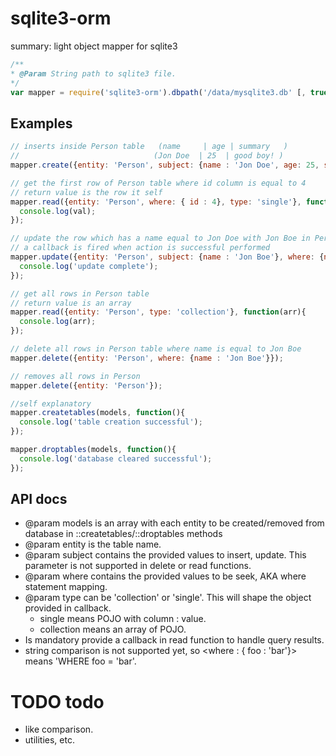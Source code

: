 # sqlite3-orm
summary: light object mapper for sqlite3

```javascript
/**
* @Param String path to sqlite3 file.
*/
var mapper = require('sqlite3-orm').dbpath('/data/mysqlite3.db' [, true (debug)]);

```
## Examples

```javascript
// inserts inside Person table   (name     | age | summary   )
//                              (Jon Doe  | 25  | good boy! )
mapper.create({entity: 'Person', subject: {name : 'Jon Doe', age: 25, summary : 'good boy!'}});

// get the first row of Person table where id column is equal to 4
// return value is the row it self
mapper.read({entity: 'Person', where: { id : 4}, type: 'single'}, function(val){
  console.log(val);
});

// update the row which has a name equal to Jon Doe with Jon Boe in Person table
// a callback is fired when action is successful performed
mapper.update({entity: 'Person', subject: {name : 'Jon Boe'}, where: {name : 'Jon Doe'}}, function(){
  console.log('update complete');
});

// get all rows in Person table
// return value is an array
mapper.read({entity: 'Person', type: 'collection'}, function(arr){
  console.log(arr);
});

// delete all rows in Person table where name is equal to Jon Boe
mapper.delete({entity: 'Person', where: {name : 'Jon Boe'}});

// removes all rows in Person
mapper.delete({entity: 'Person'});

//self explanatory
mapper.createtables(models, function(){
  console.log('table creation successful');
});

mapper.droptables(models, function(){
  console.log('database cleared successful');
});

```



## API docs
- @param models is an array with each entity to be created/removed from database in ::createtables/::droptables methods
- @param entity is the table name.
- @param subject contains the provided values to insert, update. This parameter is not supported in delete or read functions.
- @param where contains the provided values to be seek, AKA where statement mapping.
- @param type can be 'collection' or 'single'. This will shape the object provided in callback.
  - single means POJO with column : value.
  - collection means an array of POJO.
- Is mandatory provide a callback in read function to handle query results.
- string comparison is not supported yet, so <where : { foo : 'bar'}> means 'WHERE foo = 'bar'.

# TODO todo

- like comparison.
- utilities, etc.
